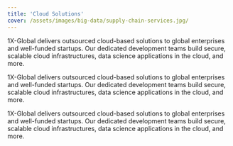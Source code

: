 ```yaml
---
title: 'Cloud Solutions'
cover: /assets/images/big-data/supply-chain-services.jpg/
---
```


1X-Global delivers outsourced cloud-based solutions to global enterprises and well-funded startups. Our dedicated development teams build secure, scalable cloud infrastructures, data science applications in the cloud, and more.

1X-Global delivers outsourced cloud-based solutions to global enterprises and well-funded startups. Our dedicated development teams build secure, scalable cloud infrastructures, data science applications in the cloud, and more.

1X-Global delivers outsourced cloud-based solutions to global enterprises and well-funded startups. Our dedicated development teams build secure, scalable cloud infrastructures, data science applications in the cloud, and more.